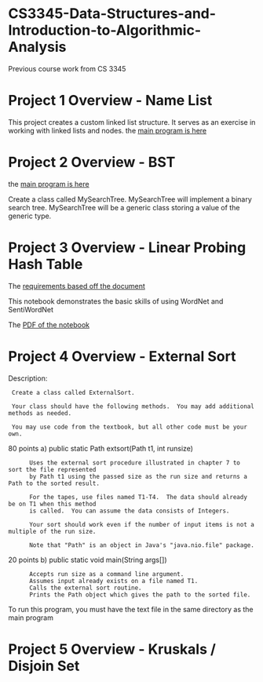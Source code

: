 # CS3345-Data-Structures-and-Introduction-to-Algorithmic-Analysis

Previous course work from CS 3345


# Project 1 Overview - Name List
 This project creates a custom linked list structure.
 It serves as an exercise in working with linked lists and nodes.
the [main program is here](https://github.com/alanperez/CS3345-Data-Structures-and-Introduction-to-Algorithmic-Analysis/blob/main/Project1/NameList.java)

# Project 2 Overview - BST

the [main program is here](https://github.com/alanperez/CS3345-Data-Structures-and-Introduction-to-Algorithmic-Analysis/blob/main/Project2-BST/MySearchTree.java)

   Create a class called MySearchTree.  MySearchTree will implement a binary
   search tree.  MySearchTree will be a generic class storing a value of the
   generic type.

  
  
# Project 3 Overview - Linear Probing Hash Table

The [requirements based off the document]()

This notebook demonstrates the basic skills of using WordNet and SentiWordNet

The [PDF of the notebook](https://github.com/alanperez/HLT-Portfolio/blob/main/WordNet/CS4395_001_WordNet_AXP200075.pdf)


# Project 4 Overview - External Sort
Description:

     Create a class called ExternalSort.

     Your class should have the following methods.  You may add additional methods as needed.

     You may use code from the textbook, but all other code must be your own.


   80 points
   a) public static Path extsort(Path t1, int runsize)

          Uses the external sort procedure illustrated in chapter 7 to sort the file represented
          by Path t1 using the passed size as the run size and returns a Path to the sorted result.

          For the tapes, use files named T1-T4.  The data should already be on T1 when this method
          is called.  You can assume the data consists of Integers.

          Your sort should work even if the number of input items is not a multiple of the run size.

          Note that "Path" is an object in Java's "java.nio.file" package.



   20 points
   b) public static void main(String args[])

          Accepts run size as a command line argument.
          Assumes input already exists on a file named T1.
          Calls the external sort routine.
          Prints the Path object which gives the path to the sorted file.





To run this program, you must have the text file in the same directory as the main program




# Project 5 Overview - Kruskals / Disjoin Set


